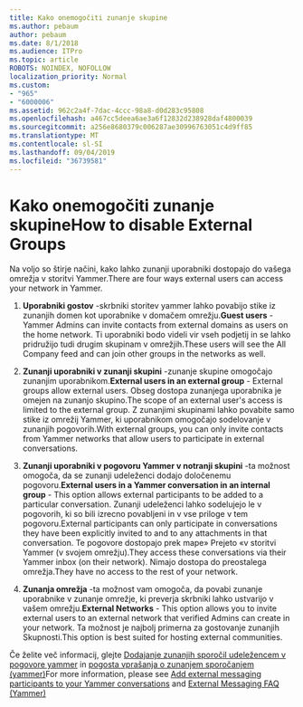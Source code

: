 ```yaml
---
title: Kako onemogočiti zunanje skupine
ms.author: pebaum
author: pebaum
ms.date: 8/1/2018
ms.audience: ITPro
ms.topic: article
ROBOTS: NOINDEX, NOFOLLOW
localization_priority: Normal
ms.custom:
- "965"
- "6000006"
ms.assetid: 962c2a4f-7dac-4ccc-98a8-d0d283c95808
ms.openlocfilehash: a467cc5deea6ae3a6f12832d238928daf4800039
ms.sourcegitcommit: a256e8680379c006287ae30996763051c4d9ff85
ms.translationtype: MT
ms.contentlocale: sl-SI
ms.lasthandoff: 09/04/2019
ms.locfileid: "36739581"
---
```

# <a name="how-to-disable-external-groups"></a><span data-ttu-id="0a4a0-102">Kako onemogočiti zunanje skupine</span><span class="sxs-lookup"><span data-stu-id="0a4a0-102">How to disable External Groups</span></span>

<span data-ttu-id="0a4a0-103">Na voljo so štirje načini, kako lahko zunanji uporabniki dostopajo do vašega omrežja v storitvi Yammer.</span><span class="sxs-lookup"><span data-stu-id="0a4a0-103">There are four ways external users can access your network in Yammer.</span></span>
  
1. <span data-ttu-id="0a4a0-104">**Uporabniki gostov** -skrbniki storitev yammer lahko povabijo stike iz zunanjih domen kot uporabnike v domačem omrežju.</span><span class="sxs-lookup"><span data-stu-id="0a4a0-104">**Guest users** - Yammer Admins can invite contacts from external domains as users on the home network.</span></span> <span data-ttu-id="0a4a0-105">Ti uporabniki bodo videli vir vseh podjetij in se lahko pridružijo tudi drugim skupinam v omrežjih.</span><span class="sxs-lookup"><span data-stu-id="0a4a0-105">These users will see the All Company feed and can join other groups in the networks as well.</span></span>

2. <span data-ttu-id="0a4a0-106">**Zunanji uporabniki v zunanji skupini** -zunanje skupine omogočajo zunanjim uporabnikom.</span><span class="sxs-lookup"><span data-stu-id="0a4a0-106">**External users in an external group** - External groups allow external users.</span></span> <span data-ttu-id="0a4a0-107">Obseg dostopa zunanjega uporabnika je omejen na zunanjo skupino.</span><span class="sxs-lookup"><span data-stu-id="0a4a0-107">The scope of an external user's access is limited to the external group.</span></span> <span data-ttu-id="0a4a0-108">Z zunanjimi skupinami lahko povabite samo stike iz omrežij Yammer, ki uporabnikom omogočajo sodelovanje v zunanjih pogovorih.</span><span class="sxs-lookup"><span data-stu-id="0a4a0-108">With external groups, you can only invite contacts from Yammer networks that allow users to participate in external conversations.</span></span>

3. <span data-ttu-id="0a4a0-109">**Zunanji uporabniki v pogovoru Yammer v notranji skupini** -ta možnost omogoča, da se zunanji udeleženci dodajo določenemu pogovoru.</span><span class="sxs-lookup"><span data-stu-id="0a4a0-109">**External users in a Yammer conversation in an internal group** - This option allows external participants to be added to a particular conversation.</span></span> <span data-ttu-id="0a4a0-110">Zunanji udeleženci lahko sodelujejo le v pogovorih, ki so bili izrecno povabljeni in v vse priloge v tem pogovoru.</span><span class="sxs-lookup"><span data-stu-id="0a4a0-110">External participants can only participate in conversations they have been explicitly invited to and to any attachments in that conversation.</span></span> <span data-ttu-id="0a4a0-111">Te pogovore dostopajo prek mape» Prejeto «v storitvi Yammer (v svojem omrežju).</span><span class="sxs-lookup"><span data-stu-id="0a4a0-111">They access these conversations via their Yammer inbox (on their network).</span></span> <span data-ttu-id="0a4a0-112">Nimajo dostopa do preostalega omrežja.</span><span class="sxs-lookup"><span data-stu-id="0a4a0-112">They have no access to the rest of your network.</span></span>

4. <span data-ttu-id="0a4a0-113">**Zunanja omrežja** -ta možnost vam omogoča, da povabi zunanje uporabnike v zunanje omrežje, ki preverja skrbniki lahko ustvarijo v vašem omrežju.</span><span class="sxs-lookup"><span data-stu-id="0a4a0-113">**External Networks** - This option allows you to invite external users to an external network that verified Admins can create in your network.</span></span> <span data-ttu-id="0a4a0-114">Ta možnost je najbolj primerna za gostovanje zunanjih Skupnosti.</span><span class="sxs-lookup"><span data-stu-id="0a4a0-114">This option is best suited for hosting external communities.</span></span>

<span data-ttu-id="0a4a0-115">Če želite več informacij, glejte [Dodajanje zunanjih sporočil udeležencem v pogovore yammer](https://docs.microsoft.com/yammer/work-with-external-users/add-external-participants) in [pogosta vprašanja o zunanjem sporočanjem (yammer)](https://docs.microsoft.com/yammer/work-with-external-users/external-messaging-faq)</span><span class="sxs-lookup"><span data-stu-id="0a4a0-115">For more information, please see [Add external messaging participants to your Yammer conversations](https://docs.microsoft.com/yammer/work-with-external-users/add-external-participants) and [External Messaging FAQ (Yammer)](https://docs.microsoft.com/yammer/work-with-external-users/external-messaging-faq)</span></span>
  